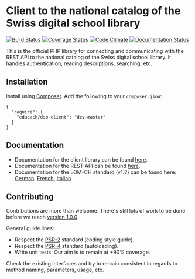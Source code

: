 Client to the national catalog of the Swiss digital school library
==================================================================

[![Build Status](https://travis-ci.org/educach/dsb-client.svg?branch=master)](https://travis-ci.org/educach/dsb-client) [![Coverage Status](https://coveralls.io/repos/educach/dsb-client/badge.svg)](https://coveralls.io/r/educach/dsb-client) [![Code Climate](https://codeclimate.com/github/educach/dsb-client/badges/gpa.svg)](https://codeclimate.com/github/educach/dsb-client) [![Documentation Status](https://readthedocs.org/projects/dsb-client/badge/?version=latest)](https://readthedocs.org/projects/dsb-client/?badge=latest)

This is the official PHP library for connecting and communicating with the REST API to the national catalog of the Swiss digital school library. It handles authentication, reading descriptions, searching, etc.

Installation
------------

Install using [Composer](https://getcomposer.org/). Add the following to your `composer.json`:

    {
      "require": {
        "educach/dsb-client": "dev-master"
      }
    }

Documentation
-------------

* Documentation for the client library can be found [here](http://dsb-client.readthedocs.org/en/latest/).
* Documentation for the REST API can be found [here](https://dsb-api.educa.ch/latest/doc/).
* Documentation for the LOM-CH standard (v1.2) can be found here: [German](https://dsb-api.educa.ch/lom-ch/lom-chv1.2_de.pdf), [French](https://dsb-api.educa.ch/lom-ch/lom-chv1.2_fr.pdf), [Italian](https://dsb-api.educa.ch/lom-ch/lom-chv1.2_it.pdf)

Contributing
------------

Contributions are more than welcome. There's still lots of work to be done before we reach [version 1.0.0](https://github.com/educach/dsb-client/milestones).

General guide lines:

* Respect the [PSR-2](http://www.php-fig.org/psr/psr-2/) standard (coding style guide).
* Respect the [PSR-4](http://www.php-fig.org/psr/psr-4/) standard (autoloading).
* Write unit tests. Our aim is to remain at +90% coverage.

Check the existing interfaces and try to remain consistent in regards to method naming, parameters, usage, etc.

